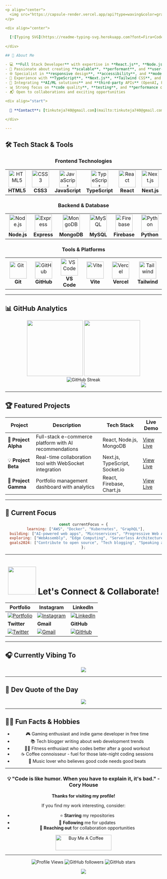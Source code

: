 ```yaml
---
<p align="center">
  <img src="https://capsule-render.vercel.app/api?type=waving&color=gradient&customColorList=12&height=120&section=header&text=Welcome%20to%20my%20GitHub!&fontSize=40&fontAlign=50&fontAlignY=40&fontColor=ffffff&desc=Full%20Stack%20Developer%20|%20React%20|%20Node.js&descAlign=50&descAlignY=60&animation=fadeIn"/>
</p>

<div align="center">
  
  [![Typing SVG](https://readme-typing-svg.herokuapp.com?font=Fira+Code&weight=600&size=28&duration=3000&pause=1000&color=00D9FF&center=true&vCenter=true&multiline=true&width=600&height=100&lines=Hey%2C+I'm+Teja+%F0%9F%91%8B;Full+Stack+Developer;Building+Amazing+Web+Experiences)](https://git.io/typing-svg)
  
</div>

## 🚀 About Me

- 💻 **Full Stack Developer** with expertise in **React.js**, **Node.js**, **Express**, and **MongoDB** <img src="https://media.giphy.com/media/WUlplcMpOCEmTGBtBW/giphy.gif" width="30">
- 🎯 Passionate about creating **scalable**, **performant**, and **user-centric** web applications
- 🌐 Specialist in **responsive design**, **accessibility**, and **modern web standards** 
- 🔧 Experience with **TypeScript**, **Next.js**, **Tailwind CSS**, and **RESTful APIs**
- 🤖 Integrating **AI/ML solutions** and **third-party APIs** (OpenAI, Firebase, GitHub) into web applications
- 📊 Strong focus on **code quality**, **testing**, and **performance optimization**
- 📬 Open to collaborations and exciting opportunities

<div align="start">
  
  📧 **Contact**: [tinkuteja740@gmail.com](mailto:tinkuteja740@gmail.com) | 🌍 **Portfolio**: [tejanaik.dev](https://react-portfolio-eight-sable.vercel.app/)
  
</div>

---
```


## 🛠️ Tech Stack & Tools

<div align="center">

### Frontend Technologies
<table>
  <tr>
    <td align="center" width="110">
      <img src="https://skillicons.dev/icons?i=html" alt="HTML5" width="55" height="55" />
      <br><strong>HTML5</strong>
    </td>
    <td align="center" width="110">
      <img src="https://skillicons.dev/icons?i=css" alt="CSS3" width="55" height="55" />
      <br><strong>CSS3</strong>
    </td>
    <td align="center" width="110">
      <img src="https://techstack-generator.vercel.app/js-icon.svg" alt="JavaScript" width="55" height="55" />
      <br><strong>JavaScript</strong>
    </td>
    <td align="center" width="110">
      <img src="https://techstack-generator.vercel.app/ts-icon.svg" alt="TypeScript" width="55" height="55" />
      <br><strong>TypeScript</strong>
    </td>
    <td align="center" width="110">
      <img src="https://techstack-generator.vercel.app/react-icon.svg" alt="React" width="55" height="55" />
      <br><strong>React</strong>
    </td>
    <td align="center" width="110">
      <img src="https://skillicons.dev/icons?i=nextjs" alt="Next.js" width="55" height="55" />
      <br><strong>Next.js</strong>
    </td>
  </tr>
</table>

### Backend & Database
<table>
  <tr>
    <td align="center" width="110">
      <img src="https://skillicons.dev/icons?i=nodejs" alt="Node.js" width="55" height="55" />
      <br><strong>Node.js</strong>
    </td>
    <td align="center" width="110">
      <img src="https://skillicons.dev/icons?i=express" alt="Express" width="55" height="55" />
      <br><strong>Express</strong>
    </td>
    <td align="center" width="110">
      <img src="https://skillicons.dev/icons?i=mongodb" alt="MongoDB" width="55" height="55" />
      <br><strong>MongoDB</strong>
    </td>
    <td align="center" width="110">
      <img src="https://techstack-generator.vercel.app/mysql-icon.svg" alt="MySQL" width="55" height="55" />
      <br><strong>MySQL</strong>
    </td>
    <td align="center" width="110">
      <img src="https://skillicons.dev/icons?i=firebase" alt="Firebase" width="55" height="55" />
      <br><strong>Firebase</strong>
    </td>
    <td align="center" width="110">
      <img src="https://skillicons.dev/icons?i=python" alt="Python" width="55" height="55" />
      <br><strong>Python</strong>
    </td>
  </tr>
</table>

### Tools & Platforms
<table>
  <tr>
    <td align="center" width="110">
      <img src="https://skillicons.dev/icons?i=git" alt="Git" width="55" height="55" />
      <br><strong>Git</strong>
    </td>
    <td align="center" width="110">
      <img src="https://techstack-generator.vercel.app/github-icon.svg" alt="GitHub" width="55" height="55" />
      <br><strong>GitHub</strong>
    </td>
    <td align="center" width="110">
      <img src="https://skillicons.dev/icons?i=vscode" alt="VS Code" width="55" height="55" />
      <br><strong>VS Code</strong>
    </td>
    <td align="center" width="110">
      <img src="https://skillicons.dev/icons?i=vite" alt="Vite" width="55" height="55" />
      <br><strong>Vite</strong>
    </td>
    <td align="center" width="110">
      <img src="https://skillicons.dev/icons?i=vercel" alt="Vercel" width="55" height="55" />
      <br><strong>Vercel</strong>
    </td>
    <td align="center" width="110">
      <img src="https://skillicons.dev/icons?i=tailwind" alt="Tailwind" width="55" height="55" />
      <br><strong>Tailwind</strong>
    </td>
  </tr>
</table>

</div>

---

## 📊 GitHub Analytics

<div align="center">
  <img height="180em" src="https://github-readme-stats.vercel.app/api?username=TejaNaik15&show_icons=true&theme=tokyonight&include_all_commits=true&count_private=true"/>
  <img height="180em" src="https://github-readme-stats.vercel.app/api/top-langs/?username=TejaNaik15&layout=compact&langs_count=8&theme=tokyonight"/>
</div>

<div align="center">
  <img src="https://github-readme-streak-stats.herokuapp.com/?user=TejaNaik15&theme=tokyonight" alt="GitHub Streak" />
</div>

<div align="center">
  <img src="https://github-readme-activity-graph.vercel.app/graph?username=TejaNaik15&theme=tokyo-night&hide_border=true" />
</div>

---

## 🏆 Featured Projects

<div align="center">

| Project | Description | Tech Stack | Live Demo |
|---------|-------------|------------|-----------|
| 🚀 **Project Alpha** | Full-stack e-commerce platform with AI recommendations | React, Node.js, MongoDB | [View Live](https://github.com/TejaNaik15) |
| 💡 **Project Beta** | Real-time collaboration tool with WebSocket integration | Next.js, TypeScript, Socket.io | [View Live](https://github.com/TejaNaik15) |
| 🎨 **Project Gamma** | Portfolio management dashboard with analytics | React, Firebase, Chart.js | [View Live](https://github.com/TejaNaik15) |

</div>

---

## 🎯 Current Focus

<div align="center">

```javascript
const currentFocus = {
  learning: ["AWS", "Docker", "Kubernetes", "GraphQL"],
  building: ["AI-powered web apps", "Microservices", "Progressive Web Apps"],
  exploring: ["WebAssembly", "Edge Computing", "Serverless Architecture"],
  goals2024: ["Contribute to open source", "Tech blogging", "Speaking at conferences"]
};
```

</div>

---

<h1 align="center">
  <img src="https://raw.githubusercontent.com/ShahriarShafin/ShahriarShafin/main/Assets/handshake.gif" width="90px"/>
  Let's Connect & Collaborate!
</h1>

<div align="center">

| Portfolio | Instagram | LinkedIn |
| --------- | --------- | -------- |
| [![Portfolio](https://bentos.jkominovic.dev/api/v1/generic-card?icon=sivercel&subtitle=Portfolio&size=square)](https://react-portfolio-eight-sable.vercel.app/) | [![Instagram](https://bentos.jkominovic.dev/api/v1/bento-cards?url=https%3A%2F%2Fwww.instagram.com%2Feren_yeager9_%2F&subtitle=@eren_yeager9_&size=square)](https://www.instagram.com/eren_yeager9_/) | [![LinkedIn](https://bentos.jkominovic.dev/api/v1/bento-cards?url=https%3A%2F%2Fwww.linkedin.com%2Fin%2Fteja-naik-0b3021282%2F&subtitle=@Teja_Naik&size=square)](https://www.linkedin.com/in/teja-naik-0b3021282/) |
| **Twitter** | **Gmail** | **GitHub** |
| [![Twitter](https://bentos.jkominovic.dev/api/v1/bento-cards?url=https%3A%2F%2Fx.com%2FTEJA_NAIKK&subtitle=@TEJA_NAIKK&size=square)](https://x.com/TEJA_NAIKK) | [![Gmail](https://bentos.jkominovic.dev/api/v1/generic-card?icon=sigmail&subtitle=tinkuteja740@gmail.com&size=square)](mailto:tinkuteja740@gmail.com) | [![GitHub](https://bentos.jkominovic.dev/api/v1/bento-cards?url=https%3A%2F%2Fgithub.com%2FTejaNaik15&subtitle=TejaNaik15&size=square)](https://github.com/TejaNaik15) |

</div>

---

## 🎧 Currently Vibing To

<div align="center">
  <img src="https://spotify-recently-played-readme.vercel.app/api?user=yiaf2fzhgezc1sc5384i1u364&count=3&width=400"/>
</div>

---

## 💭 Dev Quote of the Day

<div align="center">
  <img src="https://quotes-github-readme.vercel.app/api?type=horizontal&theme=tokyonight" />
</div>

---

## 🏃‍♂️ Fun Facts & Hobbies

<div align="center">

- 🎮 Gaming enthusiast and indie game developer in free time
- 📚 Tech blogger writing about web development trends
- 🏋️‍♂️ Fitness enthusiast who codes better after a good workout
- ☕ Coffee connoisseur - fuel for those late-night coding sessions
- 🎵 Music lover who believes good code needs good beats

</div>

---

<div align="center">
  
### 💡 "Code is like humor. When you have to explain it, it's bad." - Cory House

**Thanks for visiting my profile!** 

If you find my work interesting, consider:
- ⭐ **Starring** my repositories
- 🤝 **Following** me for updates
- 💬 **Reaching out** for collaboration opportunities

</div>

<div align="center">
  <a href="https://www.buymeacoffee.com/tejanaik" target="_blank">
    <img src="https://cdn.buymeacoffee.com/buttons/v2/default-blue.png" alt="Buy Me A Coffee" width="180" height="50"/>
  </a>
</div>

---

<div align="center">
  
  ![Profile Views](https://komarev.com/ghpvc/?username=TejaNaik15&color=brightgreen&style=flat-square)
  ![GitHub followers](https://img.shields.io/github/followers/TejaNaik15?style=social)
  ![GitHub stars](https://img.shields.io/github/stars/TejaNaik15?style=social)
  
</div>

<p align="center">
  <img src="https://capsule-render.vercel.app/api?type=waving&color=gradient&customColorList=12&height=120&section=footer&animation=fadeIn"/>
</p>
